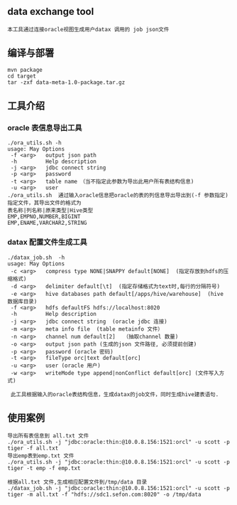 ## data exchange tool
    本工具通过连接oracle视图生成用户datax 调用的 job json文件
    
## 编译与部署
    mvn package
    cd target
    tar -zxf data-meta-1.0-package.tar.gz 
    
## 工具介绍
### oracle 表信息导出工具
    ./ora_utils.sh -h
    usage: May Options
     -f <arg>   output json path
     -h         Help description
     -j <arg>   jdbc connect string
     -p <arg>   password
     -t <arg>   table name　（当不指定此参数为导出此用户所有表结构信息)
     -u <arg>   user
    ./ora_utils.sh  通过输入oracle信息把oracle的表的列信息导出导出到(-f 参数指定) 指定文件，其导出文件的格式为
    表名称|列名称|原来类型|Hive类型
    EMP,EMPNO,NUMBER,BIGINT
    EMP,ENAME,VARCHAR2,STRING
### datax 配置文件生成工具
    ./datax_job.sh  -h
    usage: May Options
     -c <arg>   compress type NONE|SNAPPY default[NONE]  (指定存放到hdfs的压缩格式)
     -d <arg>   delimiter default[\t]  (指定存储格式为text时,每行的分隔符号)
     -e <arg>   hive databases path default[/apps/hive/warehouse]  (hive　数据库目录)
     -f <arg>   hdfs defaultFS hdfs://localhost:8020
     -h         Help description
     -j <arg>   jdbc connect string  (oracle jdbc 连接)
     -m <arg>   meta info file  (table metainfo 文件）
     -n <arg>   channel num default[2]　　（抽取channel 数量)
     -o <arg>   output json path (生成的json 文件路径, 必须提前创建)
     -p <arg>   password (oracle 密码)
     -t <arg>   fileType orc|text default[orc]
     -u <arg>   user (oracle 用户)
     -w <arg>   writeMode type append|nonConflict default[orc] (文件写入方式)
     
     此工具根据输入的oracle表结构信息，生成datax的job文件，同时生成hive建表语句.  
   
## 使用案例
    导出所有表信息到 all.txt 文件
    ./ora_utils.sh -j "jdbc:oracle:thin:@10.0.8.156:1521:orcl" -u scott -p tiger -f all.txt
    导出emp表到emp.txt 文件
    ./ora_utils.sh -j "jdbc:oracle:thin:@10.0.8.156:1521:orcl" -u scott -p tiger -t emp -f emp.txt
    
    根据all.txt 文件,生成相应配置文件到/tmp/data 目录
    ./datax_job.sh -j "jdbc:oracle:thin:@10.0.8.156:1521:orcl" -u scott -p tiger -m all.txt -f "hdfs://sdc1.sefon.com:8020" -o /tmp/data


